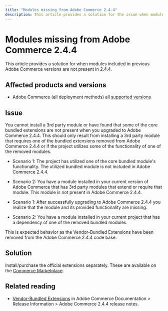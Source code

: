 ```yaml
---
title: "Modules missing from Adobe Commerce 2.4.4"
description: This article provides a solution for the issue when modules included in previous Adobe Commerce versions are not present in 2.4.4.
---
```


# Modules missing from Adobe Commerce 2.4.4

This article provides a solution for when modules included in previous Adobe Commerce versions are not present in 2.4.4.

## Affected products and versions

* Adobe Commerce (all deployment methods) all  [supported versions](https://www.adobe.com/content/dam/cc/en/legal/terms/enterprise/pdfs/Adobe-Commerce-Software-Lifecycle-Policy.pdf)

## Issue

You cannot install a 3rd party module or have found that some of the core bundled extensions are not present when you upgraded to Adobe Commerce 2.4.4. This should only result from installing a 3rd party module that requires one of the bundled extensions removed from Adobe Commerce 2.4.4 or if the project utilizes some of the functionality of one of the removed modules.

- Scenario 1: The project has utilized one of the core bundled module's functionality. The utilized bundled module is not included in Adobe Commerce  2.4.4. 

- Scenario 2: You have a module installed in your current version of Adobe Commerce that has 3rd party modules that extend or require that module. This module is not present in Adobe Commerce 2.4.4. 

- Scenario 1: After successfully upgrading to Adobe Commerce 2.4.4 you realize that the module and its provided functionality are missing.

- Scenario 2: You have a module installed in your current project that has a dependency of one of the removed bundled modules.

This is expected behavior as the Vendor-Bundled Extensions have been removed from the Adobe Commerce 2.4.4 code base. 

## Solution

Install/purchase the official extensions separately. These are available on the [Commerce Marketplace](https://marketplace.magento.com/extensions.html).

## Related reading

* [Vendor-Bundled Extensions](https://experienceleague.adobe.com/docs/commerce-operations/release/notes/adobe-commerce/2-4-4.html?lang=en#vendor-bundled-extensions) in Adobe Commerce Documentation > Release Information > Adobe Commerce 2.4.4 release notes.
